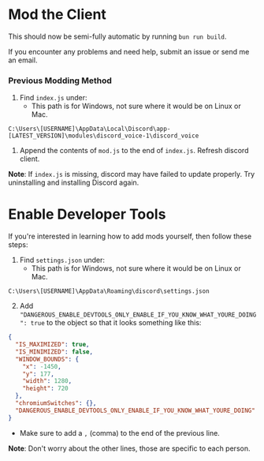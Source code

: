 # Mod the Client

This should now be semi-fully automatic by running `bun run build`.

If you encounter any problems and need help, submit an issue or send me an email.

### Previous Modding Method

1. Find `index.js` under:
   - This path is for Windows, not sure where it would be on Linux or Mac.

```
C:\Users\[USERNAME]\AppData\Local\Discord\app-[LATEST_VERSION]\modules\discord_voice-1\discord_voice
```

1. Append the contents of `mod.js` to the end of `index.js`. Refresh discord client.

**Note**: If `index.js` is missing, discord may have failed to update properly. Try uninstalling and installing Discord again.

# Enable Developer Tools

If you're interested in learning how to add mods yourself, then follow these steps:

1. Find `settings.json` under:
   - This path is for Windows, not sure where it would be on Linux or Mac.

```
C:\Users\[USERNAME]\AppData\Roaming\discord\settings.json
```

2. Add `"DANGEROUS_ENABLE_DEVTOOLS_ONLY_ENABLE_IF_YOU_KNOW_WHAT_YOURE_DOING": true` to the object so that it looks something like this:

```json
{
  "IS_MAXIMIZED": true,
  "IS_MINIMIZED": false,
  "WINDOW_BOUNDS": {
    "x": -1450,
    "y": 177,
    "width": 1280,
    "height": 720
  },
  "chromiumSwitches": {},
  "DANGEROUS_ENABLE_DEVTOOLS_ONLY_ENABLE_IF_YOU_KNOW_WHAT_YOURE_DOING": true
}
```

- Make sure to add a `,` (comma) to the end of the previous line.

**Note**: Don't worry about the other lines, those are specific to each person.
